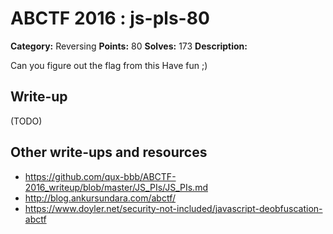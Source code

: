 # ABCTF 2016 : js-pls-80

**Category:** Reversing
**Points:** 80
**Solves:** 173
**Description:**

Can you figure out the flag from this Have fun ;)

## Write-up

(TODO)

## Other write-ups and resources

* https://github.com/qux-bbb/ABCTF-2016_writeup/blob/master/JS_PIs/JS_PIs.md
* http://blog.ankursundara.com/abctf/
* https://www.doyler.net/security-not-included/javascript-deobfuscation-abctf
